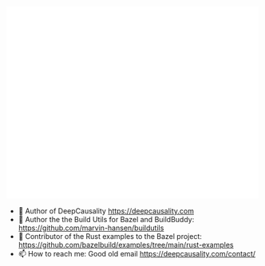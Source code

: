 
<picture>
  <img src="/github-metrics.svg" alt="Metrics">
</picture>

- 🔭 Author of DeepCausality https://deepcausality.com
- 👷 Author the the Build Utils for Bazel and BuildBuddy: https://github.com/marvin-hansen/buildutils
- 💚 Contributor of the Rust examples to the Bazel project: https://github.com/bazelbuild/examples/tree/main/rust-examples
- 📫 How to reach me: Good old email https://deepcausality.com/contact/
